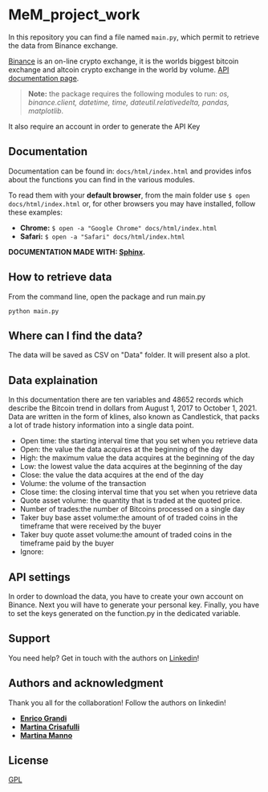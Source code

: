 # MeM_project_work

In this repository you can find a file named ```main.py```, which permit to retrieve the data from Binance exchange.

[Binance](https://binance.com//) is an on-line crypto exchange,  it is the worlds biggest bitcoin exchange and altcoin crypto exchange in the world by volume. 
[API documentation page](https://binance-docs.github.io/apidocs/spot/en/#introduction).

> **Note:** the package requires the following modules to run:
*os, binance.client, datetime, time, dateutil.relativedelta, pandas, matplotlib*.

It also require an account in order to generate the API Key



## Documentation 
Documentation can be found in: ```docs/html/index.html``` and provides infos about the functions you can find in the various modules.
 
To read them with your **default browser**, from the main folder use ```$ open docs/html/index.html``` or, for other browsers you may have installed, follow these examples:
- **Chrome:** ```$ open -a "Google Chrome" docs/html/index.html```
- **Safari:** ```$ open -a "Safari" docs/html/index.html```


**DOCUMENTATION MADE WITH: [Sphinx](http://www.sphinx-doc.org/en/master/).**


## How to retrieve data

From the command line, open the package and run main.py
```
python main.py 

```

## Where can I find the data?
The data will be saved as CSV on "Data" folder. It will present also a plot.

## Data explaination

In this documentation there are ten variables and 48652 records which describe the Bitcoin trend in dollars from August 1, 2017 to October 1, 2021. Data are written in the form of klines, also known as Candlestick, that packs a lot of trade history information into a single data point.

- Open time:	the starting interval time that you set when you retrieve data  
- Open: the value the data acquires at the beginning of the day 
- High:	the maximum value the data acquires at the beginning of the day
- Low: the lowest value the data acquires at the beginning of the day
- Close:  the value the data acquires at the end of the day
- Volume: the volume of the transaction 
- Close time:	the closing interval time that you set when you retrieve data 
- Quote asset volume: the quantity that is traded at the quoted price.
- Number of trades:the number of Bitcoins processed on a single day
- Taker buy base asset volume:the amount of of traded coins in the timeframe that were received by the buyer
- Taker buy quote asset volume:the amount of traded coins in the timeframe paid by the buyer
- Ignore:



## API settings

In order to download the data, you have to create your own account on Binance. Next you will have to generate
your personal key. Finally, you have to set the keys generated on the function.py in the dedicated variable.

## Support
You need help? Get in touch with the authors on [Linkedin](https://www.linkedin.com/)!

## Authors and acknowledgment
Thank you all for the collaboration! Follow the authors on linkedin!

- [**Enrico Grandi**](https://www.linkedin.com/in/enrico-grandi/)
- [**Martina Crisafulli**](https://www.linkedin.com/in/martina-crisafulli-58a006209/)
- [**Martina Manno**](https://www.linkedin.com/in/martina-manno-41a6a41a2/)



## License
[GPL](https://www.gnu.org/licenses/gpl-3.0.html)
